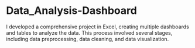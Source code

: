 # Data_Analysis-Dashboard
I developed a comprehensive project in Excel, creating multiple dashboards and tables to analyze the data. This process involved several stages, including data preprocessing, data cleaning, and data visualization.
